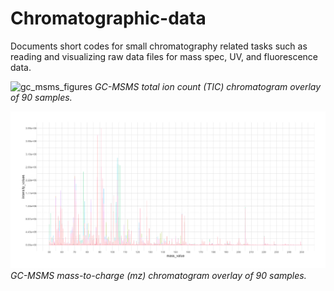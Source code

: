 # Chromatographic-data

Documents short codes for small chromatography related tasks such as reading and visualizing raw data files for mass spec, UV, and fluorescence data.

![gc_msms_figures](gc_msms_figures/tic_overlay.jpg)
*GC-MSMS total ion count (TIC) chromatogram overlay of 90 samples.*

![gc_msms_figures](gc_msms_figures/mz_overlay.jpg)
*GC-MSMS mass-to-charge (mz) chromatogram overlay of 90 samples.*
